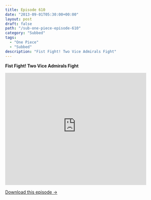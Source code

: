 ```yaml
---
title: Episode 610
date: "2013-09-01T05:30:00+00:00"
layout: post
draft: false
path: "/sub-one-piece-episode-610"
category: "Subbed"
tags:
  - "One Piece"
  - "Subbed"
description: "Fist Fight! Two Vice Admirals Fight"
---
```


**Fist Fight! Two Vice Admirals Fight**

<iframe width="640" height="360" src="https://www.rapidvideo.com/e/G6FRPFT1AL" frameborder="0" marginwidth=0 marginheight=0 scrolling=no allowfullscreen style="max-width:90%;"></iframe>

<a href="http://ouo.io/qs/eCodkFEQ?s=https://www.rapidvideo.com/d/G6FRPFT1AL" class="styled_a">Download this episode →</a>

